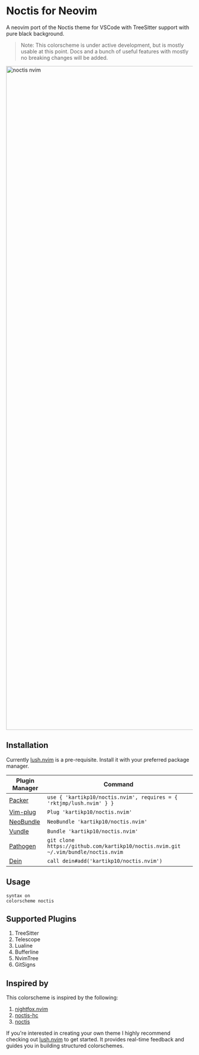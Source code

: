 # Noctis for Neovim

A neovim port of the Noctis theme for VSCode with TreeSitter support with pure black background.

> Note: This colorscheme is under active development, but is mostly usable at this point. Docs and a bunch of useful features with mostly no breaking changes will be added.

<img width="1792" alt="noctis nvim" src="https://user-images.githubusercontent.com/24954962/193131998-90f51940-a307-4af5-a225-01ee94c50991.png">

## Installation

Currently [lush.nvim](https://github.com/rktjmp/lush.nvim) is a pre-requisite. Install it with your preferred package manager. 


| Plugin Manager                                       | Command                                                                            |
| ---------------------------------------------------- | ---------------------------------------------------------------------------------- |
| [Packer](https://github.com/wbthomason/packer.nvim)  | `use { 'kartikp10/noctis.nvim', requires = { 'rktjmp/lush.nvim' } }`                |
| [Vim-plug](https://github.com/junegunn/vim-plug)     | `Plug 'kartikp10/noctis.nvim'`                                                     |
| [NeoBundle](https://github.com/Shougo/neobundle.vim) | `NeoBundle 'kartikp10/noctis.nvim'`                                                |
| [Vundle](https://github.com/VundleVim/Vundle.vim)    | `Bundle 'kartikp10/noctis.nvim'`                                                   |
| [Pathogen](https://github.com/tpope/vim-pathogen)    | `git clone https://github.com/kartikp10/noctis.nvim.git ~/.vim/bundle/noctis.nvim` |
| [Dein](https://github.com/Shougo/dein.vim)           | `call dein#add('kartikp10/noctis.nvim')`                                           |

## Usage

```viml
syntax on
colorscheme noctis
```

## Supported Plugins

1. TreeSitter
2. Telescope
3. Lualine
4. Bufferline
5. NvimTree
6. GitSigns

## Inspired by

This colorscheme is inspired by the following:
1. [nightfox.nvim](https://github.com/EdenEast/nightfox.nvim) 
2. [noctis-hc](https://github.com/KamenKolev/noctis-hc) 
3. [noctis](https://github.com/liviuschera/noctis)

If you're interested in creating your own theme I highly recommend checking out [lush.nvim](https://github.com/rktjmp/lush.nvim) to get started. It provides real-time feedback and guides you in building structured colorschemes. 
